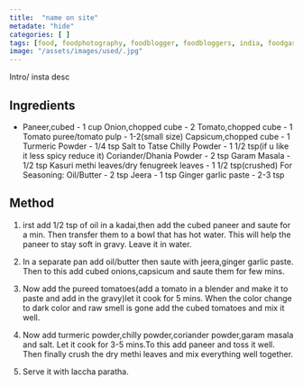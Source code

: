 ```yaml
---
title:  "name on site"
metadate: "hide"
categories: [ ]
tags: [food, foodphotography, foodblogger, foodbloggers, india, foodgasm, indianfood, love, foodcoma, foodporn,indiancooking, indianrecipe, foodlovers, indianfood, indianfoodbloggers, foodiesofinstagram, foodlove, indian, indiancouple, eatlocal, eathealthy, eatwell, desifood, trending, tasty, taste, yummyinmytummy, foodie, instafood, instafoodie, foodstagram, instagood, passionatepaprika, foodblog, easy, indian, recipe, mothersrecipe, cooking, easycooking, easyrecipe, simple, simplefood ]
image: "/assets/images/used/.jpg"
---
```


Intro/ insta desc 

## Ingredients

- Paneer,cubed - 1 cup
Onion,chopped cube - 2
Tomato,chopped cube - 1
Tomato puree/tomato pulp - 1-2(small size)
Capsicum,chopped cube - 1
Turmeric Powder - 1/4 tsp
Salt to Tatse
Chilly Powder - 1 1/2 tsp(if u like it less spicy reduce it)
Coriander/Dhania Powder - 2 tsp
Garam Masala - 1/2 tsp
Kasuri methi leaves/dry fenugreek leaves - 1 1/2 tsp(crushed)
For Seasoning:
Oil/Butter - 2 tsp
Jeera - 1 tsp
Ginger garlic paste - 2-3 tsp

## Method

1. irst add 1/2 tsp of oil in a kadai,then add the cubed paneer and saute for a min. Then transfer them to a bowl that has hot water. This will help the paneer to stay soft in gravy. Leave it in water.

2. In a separate pan add oil/butter then saute with jeera,ginger garlic paste. Then to this add cubed onions,capsicum and saute them for few mins.

3. Now add the pureed tomatoes(add a tomato in a blender and make it to paste and add in the gravy)let it cook for 5 mins. When the color change to dark color and raw smell is gone add the cubed tomatoes and mix it well.

4. Now add turmeric powder,chilly powder,coriander powder,garam masala and salt. Let it cook for 3-5 mins.To this add paneer and toss it well. Then finally crush the dry methi leaves and mix everything well together.


5. Serve it with laccha paratha.


